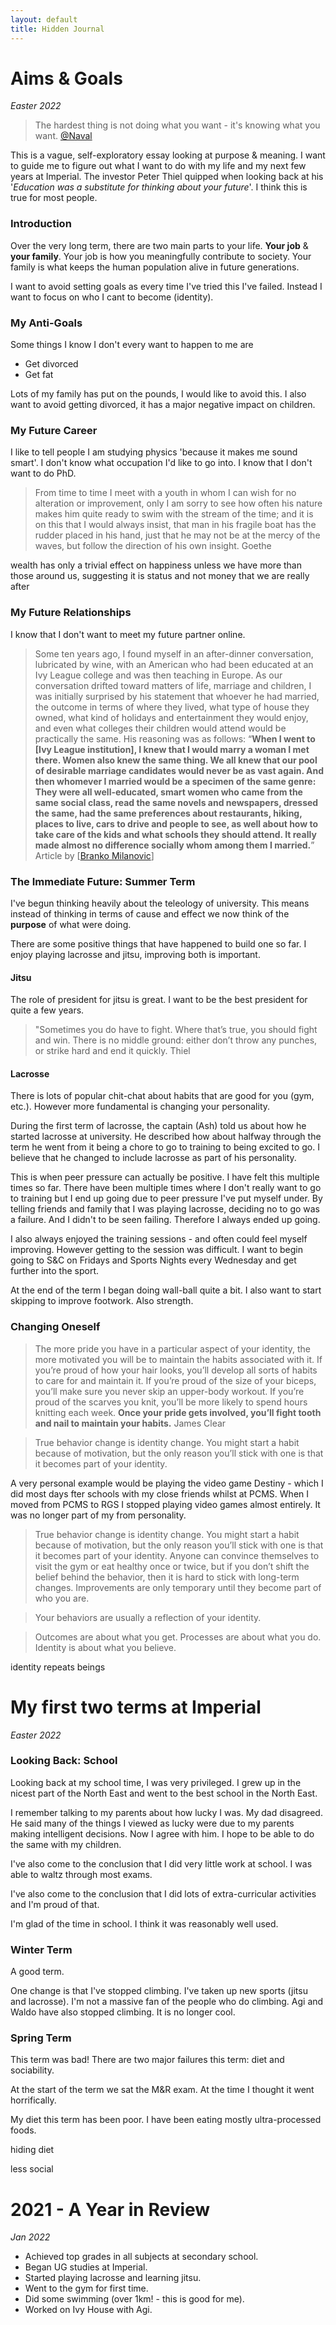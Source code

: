 ```yaml
---
layout: default
title: Hidden Journal
---
```

# Aims & Goals

*Easter 2022*

>The hardest thing is not doing what you want - it's knowing what you want. [@Naval](https://twitter.com/NavalismHQ/status/1514833143294877700)

This is a vague, self-exploratory essay looking at purpose & meaning. I want to guide me to figure out what I want to do with my life and my next few years at Imperial. The investor Peter Thiel quipped when looking back at his '*Education was a substitute for thinking about your future*'. I think this is true for most people.

### Introduction

Over the very long term, there are two main parts to your life. **Your job** & **your family**. Your job is how you meaningfully contribute to society. Your family is what keeps the human population alive in future generations.

I want to avoid setting goals as every time I've tried this I've failed. Instead I want to focus on who I cant to become (identity).

### My Anti-Goals

Some things I know I don't every want to happen to me are

* Get divorced
* Get fat

Lots of my family has put on the pounds, I would like to avoid this. I also want to avoid getting divorced, it has a major negative impact on children.

### My Future Career

I like to tell people I am studying physics 'because it makes me sound smart'. I don't know what occupation I'd like to go into. I know that I don't want to do PhD.

>From time to time I meet with a youth in whom I can wish for no alteration or improvement, only I am sorry to see how often his nature makes him quite ready to swim with the stream of the time; and it is on this that I would always insist, that man in his fragile boat has the rudder placed in his hand, just that he may not be at the mercy of the waves, but follow the direction of his own insight. Goethe

wealth has only a trivial effect on happiness unless we have more than those around us, suggesting it is status and not money that we are really after

### My Future Relationships

I know that I don't want to meet my future partner online.

>Some ten years ago, I found myself in an after-dinner conversation, lubricated by wine, with an American who had been educated at an Ivy League college and was then teaching in Europe. As our conversation drifted toward matters of life, marriage and children, I was initially surprised by his statement that whoever he had married, the outcome in terms of where they lived, what type of house they owned, what kind of holidays and entertainment they would enjoy, and even what colleges their children would attend would be practically the same. His reasoning was as follows: “**When I went to [Ivy League institution], I knew that I would marry a woman I met there. Women also knew the same thing. We all knew that our pool of desirable marriage candidates would never be as vast again. And then whomever I married would be a specimen of the same genre: They were all well-educated, smart women who came from the same social class, read the same novels and newspapers, dressed the same, had the same preferences about restaurants, hiking, places to live, cars to drive and people to see, as well about how to take care of the kids and what schools they should attend. It really made almost no difference socially whom among them I married.**” Article by [[Branko Milanovic](https://quillette.com/2019/10/18/rich-like-me-how-assortative-mating-is-driving-income-inequality/)]

### The Immediate Future: Summer Term

I've begun thinking heavily about the teleology of university. This means instead of thinking in terms of cause and effect we now think of the **purpose** of what were doing.

There are some positive things that have happened to build one so far. I enjoy playing lacrosse and jitsu, improving both is important.

#### Jitsu

The role of president for jitsu is great. I want to be the best president for quite a few years.

> "Sometimes you do have to fight. Where that’s true, you should fight and win. There is no middle ground: either don’t throw any punches, or strike hard and end it quickly. Thiel

#### Lacrosse

There is lots of popular chit-chat about habits that are good for you (gym, etc.). However more fundamental is changing your personality.

During the first term of lacrosse, the captain (Ash) told us about how he started lacrosse at university. He described how about halfway through the term he went from it being a chore to go to training to being excited to go. I believe that he changed to include lacrosse as part of his personality.

This is when peer pressure can actually be positive. I have felt this multiple times so far. There have been multiple times where I don't really want to go to training but I end up going due to peer pressure I've put myself under. By telling friends and family that I was playing lacrosse, deciding no to go was a failure. And I didn't to be seen failing. Therefore I always ended up going.

I also always enjoyed the training sessions - and often could feel myself improving. However getting to the session was difficult. I want to begin going to S&C on Fridays and Sports Nights every Wednesday and get further into the sport.

At the end of the term I began doing wall-ball quite a bit. I also want to start skipping to improve footwork. Also strength.

### Changing Oneself

>The more pride you have in a particular aspect of your identity, the more motivated you will be to maintain the habits associated with it. If you’re proud of how your hair looks, you’ll develop all sorts of habits to care for and maintain it. If you’re proud of the size of your biceps, you’ll make sure you never skip an upper-body workout. If you’re proud of the scarves you knit, you’ll be more likely to spend hours knitting each week. **Once your pride gets involved, you’ll fight tooth and nail to maintain your habits.** James Clear

>True behavior change is identity change. You might start a habit because of motivation, but the only reason you’ll stick with one is that it becomes part of your identity.

A very personal example would be playing the video game Destiny - which I did most days fter schools with my close friends whilst at PCMS. When I moved from PCMS to RGS I stopped playing video games almost entirely. It was no longer part of my from personality.

>True behavior change is identity change. You might start a habit because of motivation, but the only reason you’ll stick with one is that it becomes part of your identity. Anyone can convince themselves to visit the gym or eat healthy once or twice, but if you don’t shift the belief behind the behavior, then it is hard to stick with long-term changes. Improvements are only temporary until they become part of who you are.

>Your behaviors are usually a reflection of your identity.

>Outcomes are about what you get. Processes are about what you do. Identity is about what you believe.

identity repeats beings

# My first two terms at Imperial

*Easter 2022*

### Looking Back: School

Looking back at my school time, I was very privileged. I grew up in the nicest part of the North East and went to the best school in the North East.

I remember talking to my parents about how lucky I was. My dad disagreed. He said many of the things I viewed as lucky were due to my parents making intelligent decisions. Now I agree with him. I hope to be able to do the same with my children.

I've also come to the conclusion that I did very little work at school. I was able to waltz through most exams.

I've also come to the conclusion that I did lots of extra-curricular activities and I'm proud of that.

I'm glad of the time in school. I think it was reasonably well used.

### Winter Term

A good term.

One change is that I've stopped climbing. I've taken up new sports (jitsu and lacrosse). I'm not a massive fan of the people who do climbing. Agi and Waldo have also stopped climbing. It is no longer cool.

### Spring Term

This term was bad! There are two major failures this term: diet and sociability.

At the start of the term we sat the M&R exam. At the time I thought it went horrifically.

My diet this term has been poor. I have been eating mostly ultra-processed foods.

hiding diet

less social

# 2021 - A Year in Review

*Jan 2022*
- Achieved top grades in all subjects at secondary school.
- Began UG studies at Imperial.
- Started playing lacrosse and learning jitsu.
- Went to the gym for first time.
- Did some swimming (over 1km! - this is good for me).
- Worked on Ivy House with Agi.
